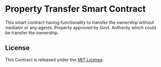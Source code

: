 # Property Transfer Smart Contract

This smart contract having functionality to transfer the ownership without mediator or any agents.  Property approved by Govt. Authority which could be transfer the ownership. 


## License

This Contract is released under the [MIT License](LICENSE).

